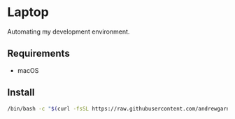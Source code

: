 # Laptop

Automating my development environment.

## Requirements

* macOS

## Install

```sh
/bin/bash -c "$(curl -fsSL https://raw.githubusercontent.com/andrewgarner/laptop/master/install.sh)"
```
